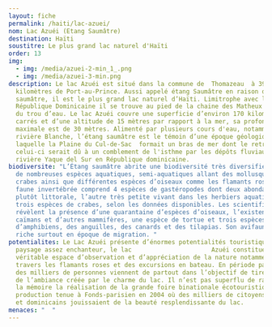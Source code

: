 ```yaml
---
layout: fiche
permalink: /haiti/lac-azuei/
nom: Lac Azuéi (Etang Saumâtre)
destination: Haïti
soustitre: Le plus grand lac naturel d'Haïti
order: 13
img:
  - img: /media/azuei-2-min_1_.png
  - img: /media/azuei-3-min.png
description: Le lac Azuéi est situé dans la commune de  Thomazeau  à 39
  kilomètres de Port-au-Prince. Aussi appelé étang Saumâtre en raison de son eau
  saumâtre, il est le plus grand lac naturel d’Haïti. Limitrophe avec la
  République Dominicaine il se trouve au pied de la chaine des Matheux et celle
  du trou d’eau. Le lac Azuéi couvre une superficie d’environ 170 kilomètres
  carrés et d’une altitude de 15 mètres par rapport à la mer, sa profondeur
  maximale est de 30 mètres. Alimenté par plusieurs cours d'eau, notamment la
  rivière Blanche, l’étang saumâtre est le témoin d’une époque géologique selon
  laquelle la Plaine du Cul-de-Sac  formait un bras de mer dont le retrait de
  celui-ci serait dû à un comblement de l'isthme par les dépôts fluviaux de la
  rivière Yaque del Sur en République dominicaine.
biodiversite: "L’Étang saumâtre abrite une biodiversité très diversifiée peuplée
  de nombreuses espèces aquatiques, semi-aquatiques allant des mollusques aux
  crabes ainsi que différentes espèces d’oiseaux comme les flamants roses. Sa
  faune invertébrée comprend 4 espèces de gastéropodes dont deux abondantes (une
  plutôt littorale, l’autre très petite vivant dans les herbiers aquatiques),
  trois espèces de crabes, selon les données disponibles. Les scientifiques
  révèlent la présence d’une quarantaine d’espèces d’oiseaux, l’existence des
  caïmans et d’autres mammifères, une espèce de tortue et trois espèces
  d’amphibiens, des anguilles, des canards et des tilapias. Son avifaune est
  riche surtout en époque de migration. "
potentialites: Le Lac Azuéi présente d’énormes potentialités touristiques. D’un
  paysage assez enchanteur, le lac                      Azuéi constitue un
  véritable espace d’observation et d’appréciation de la nature notamment à
  travers les flamants roses et des excursions en bateau. En période pascale,
  des milliers de personnes viennent de partout dans l’objectif de tirer profit
  de l’ambiance créée par le charme du lac. Il n’est pas superflu de rappeler à
  la mémoire la réalisation de la grande foire binationale écotouristique et de
  production tenue à Fonds-parisien en 2004 où des milliers de citoyens haïtiens
  et dominicains jouissaient de la beauté resplendissante du lac.
menaces: "  "
---
```

